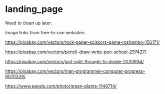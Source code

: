 # landing_page

Need to clean up later:

Image links from free-to-use websites:

https://pixabay.com/vectors/rock-paper-scissors-game-roshambo-156171/

https://pixabay.com/vectors/pencil-draw-write-pen-school-297427/

https://pixabay.com/vectors/just-split-through-to-divide-2020934/

https://pixabay.com/vectors/man-programmer-computer-progress-6070329/

https://www.pexels.com/photo/green-plants-1146714/

